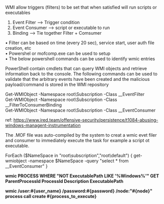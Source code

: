 WMI allow triggers (filters) to be set that when satisfied will run scripts or executables <br />
 
1. Event Filter --> Trigger condition <br />
2. Event Consumer --> script or executable to run <br />
3. Binding --> Tie together Filter + Comsumer <br />

•	Filter can be based on time (every 20 sec), service start, user auth file creation, etc <br />
•	Powershel or mofcomp.exe can be used to setup <br />
•	The below powershell commands can be used to identify wmic entries <br />

PowerShell contain cmdlets that can query WMI objects and retrieve information back to the console. The following commands can be used to validate that the arbitrary events have been created and the malicious payload/command is stored in the WMI repository <br />

Get-WMIObject -Namespace root\Subscription -Class __EventFilter <br />
Get-WMIObject -Namespace root\Subscription -Class __FilterToConsumerBinding <br />
Get-WMIObject -Namespace root\Subscription -Class __EventConsumer <br />

ref: https://www.ired.team/offensive-security/persistence/t1084-abusing-windows-managent-instrumentation <br />

The .MOF file was auto-compiled by the system to creat a wmic evet filer and consumer to immediately execute the task for example a script ot executable.

ForEach ($NameSpace in "root\subscription","root\default") { get-wmiobject -namespace $NameSpace -query "select * from __EventConsumer" }


**wmic PROCESS WHERE "NOT ExecutablePath LIKE '%Windows%'" GET ParentProcessId ProcessId Description ExecutablePath**

**wmic /user:#{user_name} /password:#{password} /node:"#{node}" process call create #{process_to_execute}**
